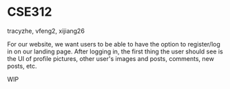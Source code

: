 # CSE312
tracyzhe, vfeng2, xijiang26

For our website, we want users to be able to have the option to register/log in on our landing page. After logging in, the first thing the user should see is the UI of profile pictures, other user's images and posts, comments, new posts, etc.

WIP

